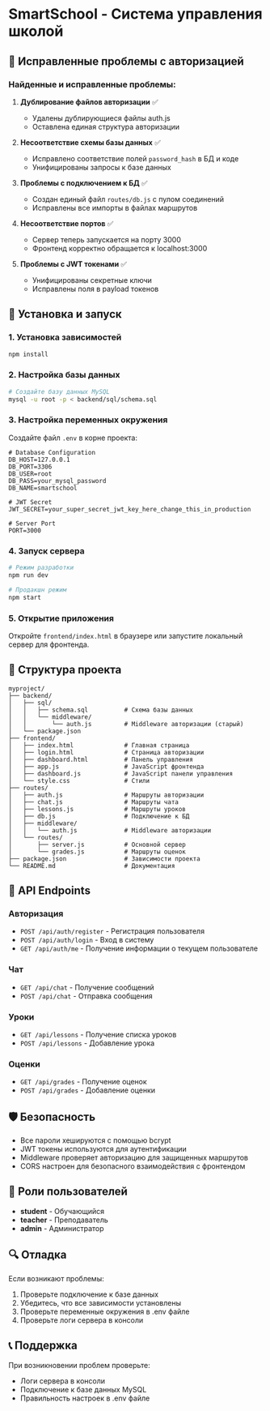 # SmartSchool - Система управления школой

## 🚨 Исправленные проблемы с авторизацией

### Найденные и исправленные проблемы:

1. **Дублирование файлов авторизации** ✅
   - Удалены дублирующиеся файлы auth.js
   - Оставлена единая структура авторизации

2. **Несоответствие схемы базы данных** ✅
   - Исправлено соответствие полей `password_hash` в БД и коде
   - Унифицированы запросы к базе данных

3. **Проблемы с подключением к БД** ✅
   - Создан единый файл `routes/db.js` с пулом соединений
   - Исправлены все импорты в файлах маршрутов

4. **Несоответствие портов** ✅
   - Сервер теперь запускается на порту 3000
   - Фронтенд корректно обращается к localhost:3000

5. **Проблемы с JWT токенами** ✅
   - Унифицированы секретные ключи
   - Исправлены поля в payload токенов

## 🚀 Установка и запуск

### 1. Установка зависимостей
```bash
npm install
```

### 2. Настройка базы данных
```bash
# Создайте базу данных MySQL
mysql -u root -p < backend/sql/schema.sql
```

### 3. Настройка переменных окружения
Создайте файл `.env` в корне проекта:
```env
# Database Configuration
DB_HOST=127.0.0.1
DB_PORT=3306
DB_USER=root
DB_PASS=your_mysql_password
DB_NAME=smartschool

# JWT Secret
JWT_SECRET=your_super_secret_jwt_key_here_change_this_in_production

# Server Port
PORT=3000
```

### 4. Запуск сервера
```bash
# Режим разработки
npm run dev

# Продакшн режим
npm start
```

### 5. Открытие приложения
Откройте `frontend/index.html` в браузере или запустите локальный сервер для фронтенда.

## 📁 Структура проекта

```
myproject/
├── backend/
│   ├── sql/
│   │   ├── schema.sql          # Схема базы данных
│   │   └── middleware/
│   │       └── auth.js         # Middleware авторизации (старый)
│   └── package.json
├── frontend/
│   ├── index.html              # Главная страница
│   ├── login.html              # Страница авторизации
│   ├── dashboard.html          # Панель управления
│   ├── app.js                  # JavaScript фронтенда
│   ├── dashboard.js            # JavaScript панели управления
│   └── style.css               # Стили
├── routes/
│   ├── auth.js                 # Маршруты авторизации
│   ├── chat.js                 # Маршруты чата
│   ├── lessons.js              # Маршруты уроков
│   ├── db.js                   # Подключение к БД
│   ├── middleware/
│   │   └── auth.js             # Middleware авторизации
│   └── routes/
│       ├── server.js           # Основной сервер
│       └── grades.js           # Маршруты оценок
├── package.json                # Зависимости проекта
└── README.md                   # Документация
```

## 🔧 API Endpoints

### Авторизация
- `POST /api/auth/register` - Регистрация пользователя
- `POST /api/auth/login` - Вход в систему
- `GET /api/auth/me` - Получение информации о текущем пользователе

### Чат
- `GET /api/chat` - Получение сообщений
- `POST /api/chat` - Отправка сообщения

### Уроки
- `GET /api/lessons` - Получение списка уроков
- `POST /api/lessons` - Добавление урока

### Оценки
- `GET /api/grades` - Получение оценок
- `POST /api/grades` - Добавление оценки

## 🛡️ Безопасность

- Все пароли хешируются с помощью bcrypt
- JWT токены используются для аутентификации
- Middleware проверяет авторизацию для защищенных маршрутов
- CORS настроен для безопасного взаимодействия с фронтендом

## 📝 Роли пользователей

- **student** - Обучающийся
- **teacher** - Преподаватель  
- **admin** - Администратор

## 🔍 Отладка

Если возникают проблемы:

1. Проверьте подключение к базе данных
2. Убедитесь, что все зависимости установлены
3. Проверьте переменные окружения в .env файле
4. Проверьте логи сервера в консоли

## 📞 Поддержка

При возникновении проблем проверьте:
- Логи сервера в консоли
- Подключение к базе данных MySQL
- Правильность настроек в .env файле
